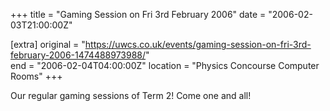 +++
title = "Gaming Session on Fri 3rd February 2006"
date = "2006-02-03T21:00:00Z"

[extra]
original = "https://uwcs.co.uk/events/gaming-session-on-fri-3rd-february-2006-1474488973988/"    
end = "2006-02-04T04:00:00Z"
location = "Physics Concourse Computer Rooms"
+++

Our regular gaming sessions of Term 2\! Come one and all\!

